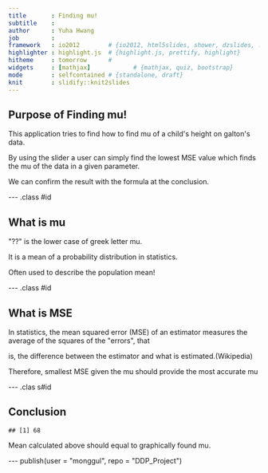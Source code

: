 ```yaml
---
title       : Finding mu!
subtitle    : 
author      : Yuha Hwang
job         : 
framework   : io2012        # {io2012, html5slides, shower, dzslides, ...}
highlighter : highlight.js  # {highlight.js, prettify, highlight}
hitheme     : tomorrow      # 
widgets     : [mathjax]            # {mathjax, quiz, bootstrap}
mode        : selfcontained # {standalone, draft}
knit        : slidify::knit2slides
---
```



## Purpose of Finding mu!

This application tries to find how to find mu of a child's height on galton's data.

By using the slider a user can simply find the lowest MSE value which finds the mu of the data in a given parameter.

We can confirm the result with the formula at the conclusion.




--- .class #id



## What is mu

"??" is the lower case of greek letter mu.

It is a mean of a probability distribution in statistics.

Often used to describe the population mean!


--- .class #id


## What is MSE

In statistics, the mean squared error (MSE) of an estimator measures the average of the squares of the "errors", that 

is, the difference between the estimator and what is estimated.(Wikipedia)

Therefore, smallest MSE given the mu should provide the most accurate mu

--- .clas s#id

## Conclusion


```
## [1] 68
```

Mean calculated above should equal to graphically found mu.

--- publish(user = "monggul", repo = "DDP_Project")
